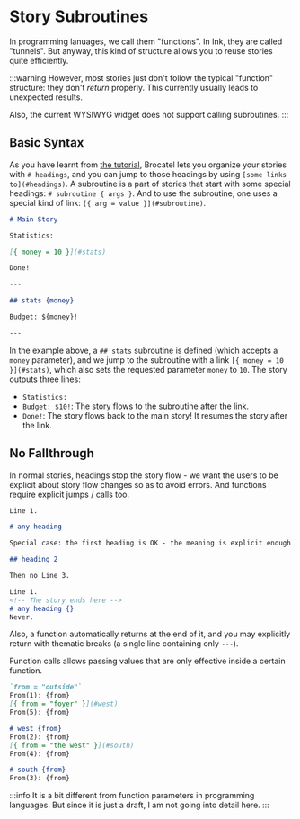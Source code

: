 # Story Subroutines

In programming lanuages, we call them "functions".
In Ink, they are called "tunnels".
But anyway, this kind of structure allows you to reuse stories quite efficiently.

:::warning
However, most stories just don't follow the typical "function" structure:
they don't *return* properly.
This currently usually leads to unexpected results.

Also, the current WYSIWYG widget does not support calling subroutines.
:::

## Basic Syntax

As you have learnt from [the tutorial](./tutorial.md), Brocatel lets you organize your stories with `# headings`,
and you can jump to those headings by using `[some links to](#headings)`.
A subroutine is a part of stories that start with some special headings: `# subroutine { args }`.
And to use the subroutine, one uses a special kind of link: `[{ arg = value }](#subroutine)`.

<md-example>

```markdown
# Main Story

Statistics:

[{ money = 10 }](#stats)

Done!

---

## stats {money}

Budget: ${money}!

---
```

</md-example>

In the example above, a `## stats` subroutine is defined (which accepts a `money` parameter),
and we jump to the subroutine with a link `[{ money = 10 }](#stats)`,
which also sets the requested parameter `money` to `10`.
The story outputs three lines:
- `Statistics:`
- `Budget: $10!`: The story flows to the subroutine after the link.
- `Done!`: The story flows back to the main story! It resumes the story after the link.

## No Fallthrough

In normal stories, headings stop the story flow - we want the users to be explicit about story flow changes so as to avoid errors.
And functions require explicit jumps / calls too.


<md-example>

```markdown
Line 1.

# any heading

Special case: the first heading is OK - the meaning is explicit enough - it is a starting point.

## heading 2

Then no Line 3.
```

</md-example>

<md-example>

```markdown
Line 1.
<!-- The story ends here -->
# any heading {}
Never.
```

</md-example>

Also, a function automatically returns at the end of it,
and you may explicitly return with thematic breaks (a single line containing only `---`).

Function calls allows passing values that are only effective inside a certain function.

<md-example>

```markdown
`from = "outside"`
From(1): {from}
[{ from = "foyer" }](#west)
From(5): {from}

# west {from}
From(2): {from}
[{ from = "the west" }](#south)
From(4): {from}

# south {from}
From(3): {from}
```

</md-example>

:::info
It is a bit different from function parameters in programming languages.
But since it is just a draft, I am not going into detail here.
:::
